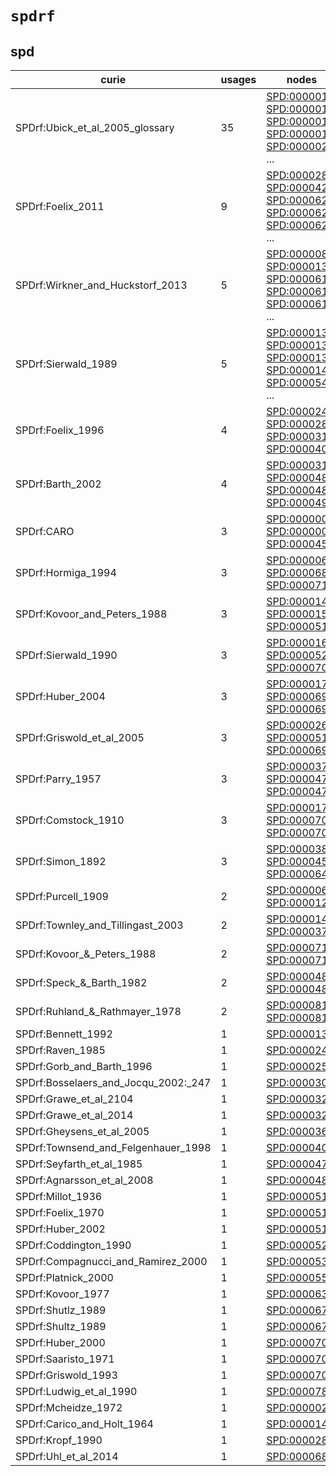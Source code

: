 # `spdrf`

## spd

| curie                                |   usages | nodes                                                                                                                                                                                                                                                                                                      |
|--------------------------------------|----------|------------------------------------------------------------------------------------------------------------------------------------------------------------------------------------------------------------------------------------------------------------------------------------------------------------|
| SPDrf:Ubick_et_al_2005_glossary      |       35 | [SPD:0000011](http://purl.obolibrary.org/obo/SPD_0000011), [SPD:0000016](http://purl.obolibrary.org/obo/SPD_0000016), [SPD:0000018](http://purl.obolibrary.org/obo/SPD_0000018), [SPD:0000019](http://purl.obolibrary.org/obo/SPD_0000019), [SPD:0000020](http://purl.obolibrary.org/obo/SPD_0000020), ... |
| SPDrf:Foelix_2011                    |        9 | [SPD:0000288](http://purl.obolibrary.org/obo/SPD_0000288), [SPD:0000429](http://purl.obolibrary.org/obo/SPD_0000429), [SPD:0000621](http://purl.obolibrary.org/obo/SPD_0000621), [SPD:0000622](http://purl.obolibrary.org/obo/SPD_0000622), [SPD:0000624](http://purl.obolibrary.org/obo/SPD_0000624), ... |
| SPDrf:Wirkner_and_Huckstorf_2013     |        5 | [SPD:0000080](http://purl.obolibrary.org/obo/SPD_0000080), [SPD:0000130](http://purl.obolibrary.org/obo/SPD_0000130), [SPD:0000612](http://purl.obolibrary.org/obo/SPD_0000612), [SPD:0000613](http://purl.obolibrary.org/obo/SPD_0000613), [SPD:0000618](http://purl.obolibrary.org/obo/SPD_0000618), ... |
| SPDrf:Sierwald_1989                  |        5 | [SPD:0000133](http://purl.obolibrary.org/obo/SPD_0000133), [SPD:0000134](http://purl.obolibrary.org/obo/SPD_0000134), [SPD:0000136](http://purl.obolibrary.org/obo/SPD_0000136), [SPD:0000141](http://purl.obolibrary.org/obo/SPD_0000141), [SPD:0000543](http://purl.obolibrary.org/obo/SPD_0000543), ... |
| SPDrf:Foelix_1996                    |        4 | [SPD:0000249](http://purl.obolibrary.org/obo/SPD_0000249), [SPD:0000286](http://purl.obolibrary.org/obo/SPD_0000286), [SPD:0000315](http://purl.obolibrary.org/obo/SPD_0000315), [SPD:0000400](http://purl.obolibrary.org/obo/SPD_0000400)                                                                 |
| SPDrf:Barth_2002                     |        4 | [SPD:0000310](http://purl.obolibrary.org/obo/SPD_0000310), [SPD:0000481](http://purl.obolibrary.org/obo/SPD_0000481), [SPD:0000485](http://purl.obolibrary.org/obo/SPD_0000485), [SPD:0000497](http://purl.obolibrary.org/obo/SPD_0000497)                                                                 |
| SPDrf:CARO                           |        3 | [SPD:0000000](http://purl.obolibrary.org/obo/SPD_0000000), [SPD:0000008](http://purl.obolibrary.org/obo/SPD_0000008), [SPD:0000456](http://purl.obolibrary.org/obo/SPD_0000456)                                                                                                                            |
| SPDrf:Hormiga_1994                   |        3 | [SPD:0000062](http://purl.obolibrary.org/obo/SPD_0000062), [SPD:0000682](http://purl.obolibrary.org/obo/SPD_0000682), [SPD:0000710](http://purl.obolibrary.org/obo/SPD_0000710)                                                                                                                            |
| SPDrf:Kovoor_and_Peters_1988         |        3 | [SPD:0000147](http://purl.obolibrary.org/obo/SPD_0000147), [SPD:0000153](http://purl.obolibrary.org/obo/SPD_0000153), [SPD:0000515](http://purl.obolibrary.org/obo/SPD_0000515)                                                                                                                            |
| SPDrf:Sierwald_1990                  |        3 | [SPD:0000169](http://purl.obolibrary.org/obo/SPD_0000169), [SPD:0000523](http://purl.obolibrary.org/obo/SPD_0000523), [SPD:0000704](http://purl.obolibrary.org/obo/SPD_0000704)                                                                                                                            |
| SPDrf:Huber_2004                     |        3 | [SPD:0000170](http://purl.obolibrary.org/obo/SPD_0000170), [SPD:0000697](http://purl.obolibrary.org/obo/SPD_0000697), [SPD:0000698](http://purl.obolibrary.org/obo/SPD_0000698)                                                                                                                            |
| SPDrf:Griswold_et_al_2005            |        3 | [SPD:0000266](http://purl.obolibrary.org/obo/SPD_0000266), [SPD:0000512](http://purl.obolibrary.org/obo/SPD_0000512), [SPD:0000692](http://purl.obolibrary.org/obo/SPD_0000692)                                                                                                                            |
| SPDrf:Parry_1957                     |        3 | [SPD:0000373](http://purl.obolibrary.org/obo/SPD_0000373), [SPD:0000476](http://purl.obolibrary.org/obo/SPD_0000476), [SPD:0000477](http://purl.obolibrary.org/obo/SPD_0000477)                                                                                                                            |
| SPDrf:Comstock_1910                  |        3 | [SPD:0000177](http://purl.obolibrary.org/obo/SPD_0000177), [SPD:0000705](http://purl.obolibrary.org/obo/SPD_0000705), [SPD:0000706](http://purl.obolibrary.org/obo/SPD_0000706)                                                                                                                            |
| SPDrf:Simon_1892                     |        3 | [SPD:0000380](http://purl.obolibrary.org/obo/SPD_0000380), [SPD:0000457](http://purl.obolibrary.org/obo/SPD_0000457), [SPD:0000649](http://purl.obolibrary.org/obo/SPD_0000649)                                                                                                                            |
| SPDrf:Purcell_1909                   |        2 | [SPD:0000065](http://purl.obolibrary.org/obo/SPD_0000065), [SPD:0000120](http://purl.obolibrary.org/obo/SPD_0000120)                                                                                                                                                                                       |
| SPDrf:Townley_and_Tillingast_2003    |        2 | [SPD:0000142](http://purl.obolibrary.org/obo/SPD_0000142), [SPD:0000370](http://purl.obolibrary.org/obo/SPD_0000370)                                                                                                                                                                                       |
| SPDrf:Kovoor_&_Peters_1988           |        2 | [SPD:0000712](http://purl.obolibrary.org/obo/SPD_0000712), [SPD:0000714](http://purl.obolibrary.org/obo/SPD_0000714)                                                                                                                                                                                       |
| SPDrf:Speck_&_Barth_1982             |        2 | [SPD:0000484](http://purl.obolibrary.org/obo/SPD_0000484), [SPD:0000485](http://purl.obolibrary.org/obo/SPD_0000485)                                                                                                                                                                                       |
| SPDrf:Ruhland_&_Rathmayer_1978       |        2 | [SPD:0000815](http://purl.obolibrary.org/obo/SPD_0000815), [SPD:0000816](http://purl.obolibrary.org/obo/SPD_0000816)                                                                                                                                                                                       |
| SPDrf:Bennett_1992                   |        1 | [SPD:0000139](http://purl.obolibrary.org/obo/SPD_0000139)                                                                                                                                                                                                                                                  |
| SPDrf:Raven_1985                     |        1 | [SPD:0000242](http://purl.obolibrary.org/obo/SPD_0000242)                                                                                                                                                                                                                                                  |
| SPDrf:Gorb_and_Barth_1996            |        1 | [SPD:0000256](http://purl.obolibrary.org/obo/SPD_0000256)                                                                                                                                                                                                                                                  |
| SPDrf:Bosselaers_and_Jocqu_2002:_247 |        1 | [SPD:0000302](http://purl.obolibrary.org/obo/SPD_0000302)                                                                                                                                                                                                                                                  |
| SPDrf:Grawe_et_al_2104               |        1 | [SPD:0000322](http://purl.obolibrary.org/obo/SPD_0000322)                                                                                                                                                                                                                                                  |
| SPDrf:Grawe_et_al_2014               |        1 | [SPD:0000326](http://purl.obolibrary.org/obo/SPD_0000326)                                                                                                                                                                                                                                                  |
| SPDrf:Gheysens_et_al_2005            |        1 | [SPD:0000367](http://purl.obolibrary.org/obo/SPD_0000367)                                                                                                                                                                                                                                                  |
| SPDrf:Townsend_and_Felgenhauer_1998  |        1 | [SPD:0000402](http://purl.obolibrary.org/obo/SPD_0000402)                                                                                                                                                                                                                                                  |
| SPDrf:Seyfarth_et_al_1985            |        1 | [SPD:0000478](http://purl.obolibrary.org/obo/SPD_0000478)                                                                                                                                                                                                                                                  |
| SPDrf:Agnarsson_et_al_2008           |        1 | [SPD:0000487](http://purl.obolibrary.org/obo/SPD_0000487)                                                                                                                                                                                                                                                  |
| SPDrf:Millot_1936                    |        1 | [SPD:0000516](http://purl.obolibrary.org/obo/SPD_0000516)                                                                                                                                                                                                                                                  |
| SPDrf:Foelix_1970                    |        1 | [SPD:0000518](http://purl.obolibrary.org/obo/SPD_0000518)                                                                                                                                                                                                                                                  |
| SPDrf:Huber_2002                     |        1 | [SPD:0000519](http://purl.obolibrary.org/obo/SPD_0000519)                                                                                                                                                                                                                                                  |
| SPDrf:Coddington_1990                |        1 | [SPD:0000521](http://purl.obolibrary.org/obo/SPD_0000521)                                                                                                                                                                                                                                                  |
| SPDrf:Compagnucci_and_Ramirez_2000   |        1 | [SPD:0000533](http://purl.obolibrary.org/obo/SPD_0000533)                                                                                                                                                                                                                                                  |
| SPDrf:Platnick_2000                  |        1 | [SPD:0000552](http://purl.obolibrary.org/obo/SPD_0000552)                                                                                                                                                                                                                                                  |
| SPDrf:Kovoor_1977                    |        1 | [SPD:0000639](http://purl.obolibrary.org/obo/SPD_0000639)                                                                                                                                                                                                                                                  |
| SPDrf:Shutlz_1989                    |        1 | [SPD:0000671](http://purl.obolibrary.org/obo/SPD_0000671)                                                                                                                                                                                                                                                  |
| SPDrf:Shultz_1989                    |        1 | [SPD:0000672](http://purl.obolibrary.org/obo/SPD_0000672)                                                                                                                                                                                                                                                  |
| SPDrf:Huber_2000                     |        1 | [SPD:0000702](http://purl.obolibrary.org/obo/SPD_0000702)                                                                                                                                                                                                                                                  |
| SPDrf:Saaristo_1971                  |        1 | [SPD:0000703](http://purl.obolibrary.org/obo/SPD_0000703)                                                                                                                                                                                                                                                  |
| SPDrf:Griswold_1993                  |        1 | [SPD:0000708](http://purl.obolibrary.org/obo/SPD_0000708)                                                                                                                                                                                                                                                  |
| SPDrf:Ludwig_et_al_1990              |        1 | [SPD:0000783](http://purl.obolibrary.org/obo/SPD_0000783)                                                                                                                                                                                                                                                  |
| SPDrf:Mcheidze_1972                  |        1 | [SPD:0000029](http://purl.obolibrary.org/obo/SPD_0000029)                                                                                                                                                                                                                                                  |
| SPDrf:Carico_and_Holt_1964           |        1 | [SPD:0000140](http://purl.obolibrary.org/obo/SPD_0000140)                                                                                                                                                                                                                                                  |
| SPDrf:Kropf_1990                     |        1 | [SPD:0000287](http://purl.obolibrary.org/obo/SPD_0000287)                                                                                                                                                                                                                                                  |
| SPDrf:Uhl_et_al_2014                 |        1 | [SPD:0000680](http://purl.obolibrary.org/obo/SPD_0000680)                                                                                                                                                                                                                                                  |

